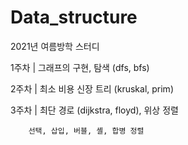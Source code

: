 # Data_structure
2021년 여름방학 스터디

1주차 | 그래프의 구현, 탐색 (dfs, bfs)

2주차 | 최소 비용 신장 트리 (kruskal, prim)

3주차 | 최단 경로 (dijkstra, floyd), 위상 정렬

        선택, 삽입, 버블, 셸, 합병 정렬

